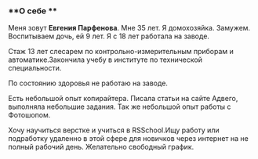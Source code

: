 ### **O cебе ** 

Меня зовут **Евгения Парфенова**. Мне 35 лет. Я домохозяйка. Замужем. Воспитываем дочь, ей 9 лет.
Я с 18 лет работала на заводе. 

Стаж 13 лет слесарем по контрольно-измерительным приборам и автоматике.Закончила учебу в институте по
технической специальности.

По состоянию здоровья не работаю на заводе.

Есть небольшой опыт копирайтера. Писала статьи на сайте Адвего, выполняла небольшие задания.
Так же небольшой опыт работы с Фотошопом. 

Хочу научиться верстке и учиться в RSSchool.Ищу работу или подработку удаленно в этой сфере для 
новичков через интернет на не полный рабочий день. Желательно свободный график. 


